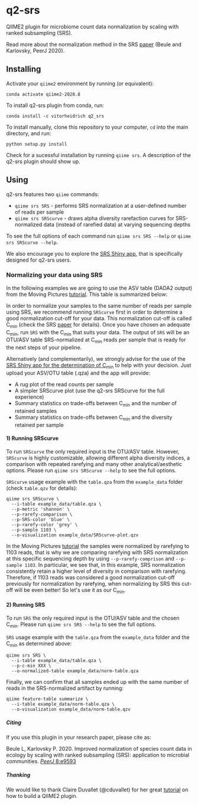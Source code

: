 # q2-srs

QIIME2 plugin for microbiome count data normalization by scaling with ranked subsampling (SRS).

Read more about the normalization method in the SRS [paper](https://doi.org/10.7717/peerj.9593) (Beule and Karlovsky, PeerJ 2020).
<!---To more details on the usage of SRS, take a look at the practical guide [paper]() ().--->

## Installing

Activate your `qiime2` environment by running (or equivalent):
```
conda activate qiime2-2020.8
```
To install q2-srs plugin from conda, run:
```
conda install -c vitorheidrich q2_srs
```
To install manually, clone this repository to your computer, `cd` into the main directory, and run:
```
python setup.py install
```
Check for a sucessful installation by running `qiime srs`. A description of the q2-srs plugin should show up.

## Using

q2-srs features two `qiime` commands:
* `qiime srs SRS` - performs SRS normalization at a user-defined number of reads per sample
* `qiime srs SRScurve` - draws alpha diversity rarefaction curves for SRS-normalized data (instead of rarefied data) at varying sequencing depths

To see the full options of each command run `qiime srs SRS --help` or `qiime srs SRScurve --help`.

We also encourage you to explore the [SRS Shiny app](), that is specifically designed for q2-srs users.

### Normalizing your data using SRS
In the following examples we are going to use the ASV table (DADA2 output) from the Moving Pictures [tutorial](https://docs.qiime2.org/2020.8/tutorials/moving-pictures/). This table is summarized below:
<!---INCLUDE OUTPUT--->

In order to normalize your samples to the same number of reads per sample using SRS, we recommend running `SRScurve` first in order to determine a good normalization cut-off for your data. This normalization cut-off is called C<sub>min</sub> (check the SRS [paper](https://doi.org/10.7717/peerj.9593) for details). Once you have chosen an adequate C<sub>min</sub>, run `SRS` with the C<sub>min</sub> that suits your data. The output of `SRS` will be an OTU/ASV table SRS-normalized at C<sub>min</sub> reads per sample that is ready for the next steps of your pipeline.

Alternatively (and complementarily), we strongly advise for the use of the [SRS Shiny app for the determination of C<sub>min</sub>]() <!-- (check the SRS practical guide [paper](https://doi.org/10.7717/peerj.9593) for details)--> to help with your decision. Just upload your ASV/OTU table (.qza) and the app will provide:
* A rug plot of the read counts per sample
* A simpler SRScurve plot (use the q2-srs SRScurve for the full experience)
* Summary statistics on trade-offs between C<sub>min</sub> and the number of retained samples
* Summary statistics on trade-offs between C<sub>min</sub> and the diversity retained per sample

#### 1) Running SRScurve
To run `SRScurve` the only required input is the OTU/ASV table. However, `SRScurve` is highly customizable, allowing different alpha diversity indices, a comparison with repeated rarefying and many other analytical/aesthetic options<!-- (check the SRS practical guide [paper](https://doi.org/10.7717/peerj.9593) for details)-->. Please run `qiime srs SRScurve --help` to see the full options.

`SRScurve` usage example with the `table.qza` from the `example_data` folder (check `table.qzv` for details):
```
qiime srs SRScurve \
  --i-table example_data/table.qza \
  --p-metric 'shannon' \
  --p-rarefy-comparison \
  --p-SRS-color 'blue' \
  --p-rarefy-color 'grey' \
  --p-sample 1103 \
  --o-visualization example_data/SRScurve-plot.qzv
```
<!---INCLUDE OUTPUT--->
In the Moving Pictures [tutorial](https://docs.qiime2.org/2020.8/tutorials/moving-pictures/) the samples were normalized by rarefying to 1103 reads, that is why we are comparing rarefying with SRS normalization at this specific sequencing depth by using `--p-rarefy-comprison` and `--p-sample 1103`. In particular, we see that, in this example, SRS normalization consistently retain a higher level of diversity in comparison with rarefying. Therefore, if 1103 reads was considered a good normalization cut-off previously for normalization by rarefying, when normalizing by SRS this cut-off will be even better! So let's use it as our C<sub>min</sub>.

#### 2) Running SRS
To run `SRS` the only required input is the OTU/ASV table and the chosen C<sub>min</sub>. Please run `qiime srs SRS --help` to see the full options.

`SRS` usage example with the `table.qza` from the `example_data` folder and the C<sub>min</sub> as determined above:
```
qiime srs SRS \
  --i-table example_data/table.qza \
  --p-c-min XXX \
  --o-normalized-table example_data/norm-table.qza
```
Finally, we can confirm that all samples ended up with the same number of reads in the SRS-normalized artifact by running:
```
qiime feature-table summarize \
  --i-table example_data/norm-table.qza \
  --o-visualization example_data/norm-table.qzv
```
<!---INCLUDE OUTPUT--->
##### Citing
If you use this plugin in your research paper, please cite as:

Beule L, Karlovsky P. 2020. Improved normalization of species count data in ecology by scaling with ranked subsampling (SRS): application to microbial communities. [*PeerJ* 8:e9593](https://doi.org/10.7717/peerj.9593)
<!---Change the proposed cite to the practical guide later--->

##### Thanking
We would like to thank Claire Duvallet (@cduvallet) for her great [tutorial](https://cduvallet.github.io/posts/2018/03/qiime2-plugin) on how to build a QIIME2 plugin.

